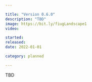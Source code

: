 ```yaml
---

title: "Version 0.6.0"
description: "TBD"
image: https://bit.ly/fiugLandscape1
video:

started:
released:
date: 2022-01-01

category: planned

---
```


TBD

<!-- ![image](https://bit.ly/fiugLanscape2) -->

